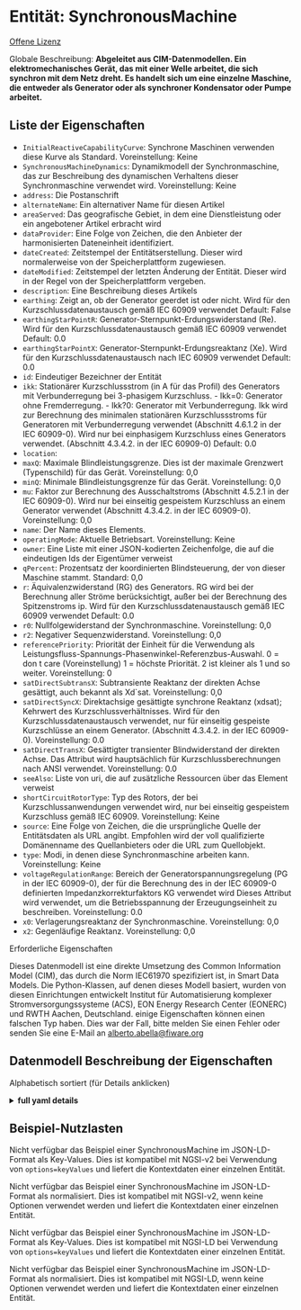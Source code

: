 Entität: SynchronousMachine  
===========================  
[Offene Lizenz](https://github.com/smart-data-models//dataModel.EnergyCIM/blob/master/SynchronousMachine/LICENSE.md)  
Globale Beschreibung: **Abgeleitet aus CIM-Datenmodellen. Ein elektromechanisches Gerät, das mit einer Welle arbeitet, die sich synchron mit dem Netz dreht. Es handelt sich um eine einzelne Maschine, die entweder als Generator oder als synchroner Kondensator oder Pumpe arbeitet.**  

## Liste der Eigenschaften  

- `InitialReactiveCapabilityCurve`: Synchrone Maschinen verwenden diese Kurve als Standard. Voreinstellung: Keine  - `SynchronousMachineDynamics`: Dynamikmodell der Synchronmaschine, das zur Beschreibung des dynamischen Verhaltens dieser Synchronmaschine verwendet wird. Voreinstellung: Keine  - `address`: Die Postanschrift  - `alternateName`: Ein alternativer Name für diesen Artikel  - `areaServed`: Das geografische Gebiet, in dem eine Dienstleistung oder ein angebotener Artikel erbracht wird  - `dataProvider`: Eine Folge von Zeichen, die den Anbieter der harmonisierten Dateneinheit identifiziert.  - `dateCreated`: Zeitstempel der Entitätserstellung. Dieser wird normalerweise von der Speicherplattform zugewiesen.  - `dateModified`: Zeitstempel der letzten Änderung der Entität. Dieser wird in der Regel von der Speicherplattform vergeben.  - `description`: Eine Beschreibung dieses Artikels  - `earthing`: Zeigt an, ob der Generator geerdet ist oder nicht. Wird für den Kurzschlussdatenaustausch gemäß IEC 60909 verwendet Default: False  - `earthingStarPointR`: Generator-Sternpunkt-Erdungswiderstand (Re). Wird für den Kurzschlussdatenaustausch gemäß IEC 60909 verwendet Default: 0.0  - `earthingStarPointX`: Generator-Sternpunkt-Erdungsreaktanz (Xe). Wird für den Kurzschlussdatenaustausch nach IEC 60909 verwendet Default: 0.0  - `id`: Eindeutiger Bezeichner der Entität  - `ikk`: Stationärer Kurzschlussstrom (in A für das Profil) des Generators mit Verbunderregung bei 3-phasigem Kurzschluss. - Ikk=0: Generator ohne Fremderregung. - Ikk?0: Generator mit Verbunderregung. Ikk wird zur Berechnung des minimalen stationären Kurzschlussstroms für Generatoren mit Verbunderregung verwendet (Abschnitt 4.6.1.2 in der IEC 60909-0). Wird nur bei einphasigem Kurzschluss eines Generators verwendet. (Abschnitt 4.3.4.2. in der IEC 60909-0) Default: 0.0  - `location`:   - `maxQ`: Maximale Blindleistungsgrenze. Dies ist der maximale Grenzwert (Typenschild) für das Gerät. Voreinstellung: 0,0  - `minQ`: Minimale Blindleistungsgrenze für das Gerät. Voreinstellung: 0,0  - `mu`: Faktor zur Berechnung des Ausschaltstroms (Abschnitt 4.5.2.1 in der IEC 60909-0). Wird nur bei einseitig gespeistem Kurzschluss an einem Generator verwendet (Abschnitt 4.3.4.2. in der IEC 60909-0). Voreinstellung: 0,0  - `name`: Der Name dieses Elements.  - `operatingMode`: Aktuelle Betriebsart. Voreinstellung: Keine  - `owner`: Eine Liste mit einer JSON-kodierten Zeichenfolge, die auf die eindeutigen Ids der Eigentümer verweist  - `qPercent`: Prozentsatz der koordinierten Blindsteuerung, der von dieser Maschine stammt. Standard: 0,0  - `r`: Äquivalenzwiderstand (RG) des Generators. RG wird bei der Berechnung aller Ströme berücksichtigt, außer bei der Berechnung des Spitzenstroms ip. Wird für den Kurzschlussdatenaustausch gemäß IEC 60909 verwendet Default: 0.0  - `r0`: Nullfolgewiderstand der Synchronmaschine. Voreinstellung: 0,0  - `r2`: Negativer Sequenzwiderstand. Voreinstellung: 0,0  - `referencePriority`: Priorität der Einheit für die Verwendung als Leistungsfluss-Spannungs-Phasenwinkel-Referenzbus-Auswahl. 0 = don t care (Voreinstellung) 1 = höchste Priorität. 2 ist kleiner als 1 und so weiter. Voreinstellung: 0  - `satDirectSubtransX`: Subtransiente Reaktanz der direkten Achse gesättigt, auch bekannt als Xd`sat. Voreinstellung: 0,0  - `satDirectSyncX`: Direktachsige gesättigte synchrone Reaktanz (xdsat); Kehrwert des Kurzschlussverhältnisses. Wird für den Kurzschlussdatenaustausch verwendet, nur für einseitig gespeiste Kurzschlüsse an einem Generator. (Abschnitt 4.3.4.2. in der IEC 60909-0). Voreinstellung: 0.0  - `satDirectTransX`: Gesättigter transienter Blindwiderstand der direkten Achse. Das Attribut wird hauptsächlich für Kurzschlussberechnungen nach ANSI verwendet. Voreinstellung: 0.0  - `seeAlso`: Liste von uri, die auf zusätzliche Ressourcen über das Element verweist  - `shortCircuitRotorType`: Typ des Rotors, der bei Kurzschlussanwendungen verwendet wird, nur bei einseitig gespeistem Kurzschluss gemäß IEC 60909. Voreinstellung: Keine  - `source`: Eine Folge von Zeichen, die die ursprüngliche Quelle der Entitätsdaten als URL angibt. Empfohlen wird der voll qualifizierte Domänenname des Quellanbieters oder die URL zum Quellobjekt.  - `type`: Modi, in denen diese Synchronmaschine arbeiten kann. Voreinstellung: Keine  - `voltageRegulationRange`: Bereich der Generatorspannungsregelung (PG in der IEC 60909-0), der für die Berechnung des in der IEC 60909-0 definierten Impedanzkorrekturfaktors KG verwendet wird Dieses Attribut wird verwendet, um die Betriebsspannung der Erzeugungseinheit zu beschreiben. Voreinstellung: 0.0  - `x0`: Verlagerungsreaktanz der Synchronmaschine. Voreinstellung: 0,0  - `x2`: Gegenläufige Reaktanz. Voreinstellung: 0,0    
Erforderliche Eigenschaften  
Dieses Datenmodell ist eine direkte Umsetzung des Common Information Model (CIM), das durch die Norm IEC61970 spezifiziert ist, in Smart Data Models. Die Python-Klassen, auf denen dieses Modell basiert, wurden von diesen Einrichtungen entwickelt Institut für Automatisierung komplexer Stromversorgungssysteme (ACS), EON Energy Research Center (EONERC) und RWTH Aachen, Deutschland. einige Eigenschaften können einen falschen Typ haben. Dies war der Fall, bitte melden Sie einen Fehler oder senden Sie eine E-Mail an alberto.abella@fiware.org  
## Datenmodell Beschreibung der Eigenschaften  
Alphabetisch sortiert (für Details anklicken)  
<details><summary><strong>full yaml details</strong></summary>    
```yaml  
SynchronousMachine:    
  description: 'Adapted from CIM data models. An electromechanical device that operates with shaft rotating synchronously with the network. It is a single machine operating either as a generator or synchronous condenser or pump.'    
  properties:    
    InitialReactiveCapabilityCurve:    
      description: 'Synchronous machines using this curve as default. Default: None'    
      type: number    
      x-ngsi:    
        model: https://schema.org/Number    
    SynchronousMachineDynamics:    
      description: 'Synchronous machine dynamics model used to describe dynamic behavior of this synchronous machine. Default: None'    
      type: number    
      x-ngsi:    
        model: https://schema.org/Number    
    address:    
      description: 'The mailing address'    
      properties:    
        addressCountry:    
          description: 'Property. The country. For example, Spain. Model:''https://schema.org/addressCountry'''    
          type: string    
        addressLocality:    
          description: 'Property. The locality in which the street address is, and which is in the region. Model:''https://schema.org/addressLocality'''    
          type: string    
        addressRegion:    
          description: 'Property. The region in which the locality is, and which is in the country. Model:''https://schema.org/addressRegion'''    
          type: string    
        areaServed:    
          description: 'Property. The geographic area where a service or offered item is provided. Model:''https://schema.org/areaServed'''    
          type: string    
        postOfficeBoxNumber:    
          description: 'Property. The post office box number for PO box addresses. For example, Spain. Model:''https://schema.org/postOfficeBoxNumber'''    
          type: string    
        postalCode:    
          description: 'Property. The postal code. For example, Spain. Model:''https://schema.org/https://schema.org/postalCode'''    
          type: string    
        streetAddress:    
          description: 'Property. The street address. Model:''https://schema.org/streetAddress'''    
          type: string    
      type: Property    
      x-ngsi:    
        model: https://schema.org/address    
    alternateName:    
      description: 'An alternative name for this item'    
      type: Property    
    areaServed:    
      description: 'The geographic area where a service or offered item is provided'    
      type: Property    
      x-ngsi:    
        model: https://schema.org/Text    
    dataProvider:    
      description: 'A sequence of characters identifying the provider of the harmonised data entity.'    
      type: Property    
    dateCreated:    
      description: 'Entity creation timestamp. This will usually be allocated by the storage platform.'    
      format: date-time    
      type: Property    
    dateModified:    
      description: 'Timestamp of the last modification of the entity. This will usually be allocated by the storage platform.'    
      format: date-time    
      type: Property    
    description:    
      description: 'A description of this item'    
      type: Property    
    earthing:    
      description: 'Indicates whether or not the generator is earthed. Used for short circuit data exchange according to IEC 60909 Default: False'    
      type: number    
      x-ngsi:    
        model: https://schema.org/Number    
    earthingStarPointR:    
      description: 'Generator star point earthing resistance (Re). Used for short circuit data exchange according to IEC 60909 Default: 0.0'    
      type: number    
      x-ngsi:    
        model: https://schema.org/Number    
    earthingStarPointX:    
      description: 'Generator star point earthing reactance (Xe). Used for short circuit data exchange according to IEC 60909 Default: 0.0'    
      type: number    
      x-ngsi:    
        model: https://schema.org/Number    
    id:    
      anyOf: &synchronousmachine_-_properties_-_owner_-_items_-_anyof    
        - description: 'Property. Identifier format of any NGSI entity'    
          maxLength: 256    
          minLength: 1    
          pattern: ^[\w\-\.\{\}\$\+\*\[\]`|~^@!,:\\]+$    
          type: string    
        - description: 'Property. Identifier format of any NGSI entity'    
          format: uri    
          type: string    
      description: 'Unique identifier of the entity'    
      type: Property    
    ikk:    
      description: 'Steady-state short-circuit current (in A for the profile) of generator with compound excitation during 3-phase short circuit. - Ikk=0: Generator with no compound excitation. - Ikk?0: Generator with compound excitation. Ikk is used to calculate the minimum steady-state short-circuit current for generators with compound excitation (Section 4.6.1.2 in the IEC 60909-0) Used only for single fed short circuit on a generator. (Section 4.3.4.2. in the IEC 60909-0) Default: 0.0'    
      type: number    
      x-ngsi:    
        model: https://schema.org/Number    
    location:    
      $id: https://geojson.org/schema/Geometry.json    
      $schema: "http://json-schema.org/draft-07/schema#"    
      oneOf:    
        - properties:    
            bbox:    
              items:    
                type: number    
              minItems: 4    
              type: array    
            coordinates:    
              items:    
                type: number    
              minItems: 2    
              type: array    
            type:    
              enum:    
                - Point    
              type: string    
          required:    
            - type    
            - coordinates    
          title: 'GeoJSON Point'    
          type: object    
        - properties:    
            bbox:    
              items:    
                type: number    
              minItems: 4    
              type: array    
            coordinates:    
              items:    
                items:    
                  type: number    
                minItems: 2    
                type: array    
              minItems: 2    
              type: array    
            type:    
              enum:    
                - LineString    
              type: string    
          required:    
            - type    
            - coordinates    
          title: 'GeoJSON LineString'    
          type: object    
        - properties:    
            bbox:    
              items:    
                type: number    
              minItems: 4    
              type: array    
            coordinates:    
              items:    
                items:    
                  items:    
                    type: number    
                  minItems: 2    
                  type: array    
                minItems: 4    
                type: array    
              type: array    
            type:    
              enum:    
                - Polygon    
              type: string    
          required:    
            - type    
            - coordinates    
          title: 'GeoJSON Polygon'    
          type: object    
        - properties:    
            bbox:    
              items:    
                type: number    
              minItems: 4    
              type: array    
            coordinates:    
              items:    
                items:    
                  type: number    
                minItems: 2    
                type: array    
              type: array    
            type:    
              enum:    
                - MultiPoint    
              type: string    
          required:    
            - type    
            - coordinates    
          title: 'GeoJSON MultiPoint'    
          type: object    
        - properties:    
            bbox:    
              items:    
                type: number    
              minItems: 4    
              type: array    
            coordinates:    
              items:    
                items:    
                  items:    
                    type: number    
                  minItems: 2    
                  type: array    
                minItems: 2    
                type: array    
              type: array    
            type:    
              enum:    
                - MultiLineString    
              type: string    
          required:    
            - type    
            - coordinates    
          title: 'GeoJSON MultiLineString'    
          type: object    
        - properties:    
            bbox:    
              items:    
                type: number    
              minItems: 4    
              type: array    
            coordinates:    
              items:    
                items:    
                  items:    
                    items:    
                      type: number    
                    minItems: 2    
                    type: array    
                  minItems: 4    
                  type: array    
                type: array    
              type: array    
            type:    
              enum:    
                - MultiPolygon    
              type: string    
          required:    
            - type    
            - coordinates    
          title: 'GeoJSON MultiPolygon'    
          type: object    
      title: 'GeoJSON Geometry'    
    maxQ:    
      description: 'Maximum reactive power limit. This is the maximum (nameplate) limit for the unit. Default: 0.0'    
      type: number    
      x-ngsi:    
        model: https://schema.org/Number    
    minQ:    
      description: 'Minimum reactive power limit for the unit. Default: 0.0'    
      type: number    
      x-ngsi:    
        model: https://schema.org/Number    
    mu:    
      description: 'Factor to calculate the breaking current (Section 4.5.2.1 in the IEC 60909-0). Used only for single fed short circuit on a generator (Section 4.3.4.2. in the IEC 60909-0). Default: 0.0'    
      type: number    
      x-ngsi:    
        model: https://schema.org/Number    
    name:    
      description: 'The name of this item.'    
      type: Property    
    operatingMode:    
      description: 'Current mode of operation. Default: None'    
      type: number    
      x-ngsi:    
        model: https://schema.org/Number    
    owner:    
      description: 'A List containing a JSON encoded sequence of characters referencing the unique Ids of the owner(s)'    
      items:    
        anyOf: *synchronousmachine_-_properties_-_owner_-_items_-_anyof    
        description: 'Property. Unique identifier of the entity'    
      type: Property    
    qPercent:    
      description: 'Percent of the coordinated reactive control that comes from this machine. Default: 0.0'    
      type: number    
      x-ngsi:    
        model: https://schema.org/Number    
    r:    
      description: 'Equivalent resistance (RG) of generator. RG is considered for the calculation of all currents, except for the calculation of the peak current ip. Used for short circuit data exchange according to IEC 60909 Default: 0.0'    
      type: number    
      x-ngsi:    
        model: https://schema.org/Number    
    r0:    
      description: 'Zero sequence resistance of the synchronous machine. Default: 0.0'    
      type: number    
      x-ngsi:    
        model: https://schema.org/Number    
    r2:    
      description: 'Negative sequence resistance. Default: 0.0'    
      type: number    
      x-ngsi:    
        model: https://schema.org/Number    
    referencePriority:    
      description: 'Priority of unit for use as powerflow voltage phase angle reference bus selection. 0 = don t care (default) 1 = highest priority. 2 is less than 1 and so on. Default: 0'    
      type: number    
      x-ngsi:    
        model: https://schema.org/Number    
    satDirectSubtransX:    
      description: 'Direct-axis subtransient reactance saturated, also known as Xd`sat. Default: 0.0'    
      type: number    
      x-ngsi:    
        model: https://schema.org/Number    
    satDirectSyncX:    
      description: 'Direct-axes saturated synchronous reactance (xdsat); reciprocal of short-circuit ration. Used for short circuit data exchange, only for single fed short circuit on a generator. (Section 4.3.4.2. in the IEC 60909-0). Default: 0.0'    
      type: number    
      x-ngsi:    
        model: https://schema.org/Number    
    satDirectTransX:    
      description: 'Saturated Direct-axis transient reactance. The attribute is primarily used for short circuit calculations according to ANSI. Default: 0.0'    
      type: number    
      x-ngsi:    
        model: https://schema.org/Number    
    seeAlso:    
      description: 'list of uri pointing to additional resources about the item'    
      oneOf:    
        - items:    
            - format: uri    
              type: string    
          minItems: 1    
          type: array    
        - format: uri    
          type: string    
      type: Property    
    shortCircuitRotorType:    
      description: 'Type of rotor, used by short circuit applications, only for single fed short circuit according to IEC 60909. Default: None'    
      type: number    
      x-ngsi:    
        model: https://schema.org/Number    
    source:    
      description: 'A sequence of characters giving the original source of the entity data as a URL. Recommended to be the fully qualified domain name of the source provider, or the URL to the source object.'    
      type: Property    
    type:    
      description: 'Modes that this synchronous machine can operate in. Default: None'    
      type: number    
      x-ngsi:    
        model: https://schema.org/Number    
    voltageRegulationRange:    
      description: 'Range of generator voltage regulation (PG in the IEC 60909-0) used for calculation of the impedance correction factor KG defined in IEC 60909-0 This attribute is used to describe the operating voltage of the generating unit. Default: 0.0'    
      type: number    
      x-ngsi:    
        model: https://schema.org/Number    
    x0:    
      description: 'Zero sequence reactance of the synchronous machine. Default: 0.0'    
      type: number    
      x-ngsi:    
        model: https://schema.org/Number    
    x2:    
      description: 'Negative sequence reactance. Default: 0.0'    
      type: number    
      x-ngsi:    
        model: https://schema.org/Number    
  required: []    
  type: object    
```  
</details>    
## Beispiel-Nutzlasten  
Nicht verfügbar das Beispiel einer SynchronousMachine im JSON-LD-Format als Key-Values. Dies ist kompatibel mit NGSI-v2 bei Verwendung von `options=keyValues` und liefert die Kontextdaten einer einzelnen Entität.  
Nicht verfügbar das Beispiel einer SynchronousMachine im JSON-LD-Format als normalisiert. Dies ist kompatibel mit NGSI-v2, wenn keine Optionen verwendet werden und liefert die Kontextdaten einer einzelnen Entität.  
Nicht verfügbar das Beispiel einer SynchronousMachine im JSON-LD-Format als Key-Values. Dies ist kompatibel mit NGSI-LD bei Verwendung von `options=keyValues` und liefert die Kontextdaten einer einzelnen Entität.  
Nicht verfügbar das Beispiel einer SynchronousMachine im JSON-LD-Format als normalisiert. Dies ist kompatibel mit NGSI-LD, wenn keine Optionen verwendet werden und liefert die Kontextdaten einer einzelnen Entität.  
